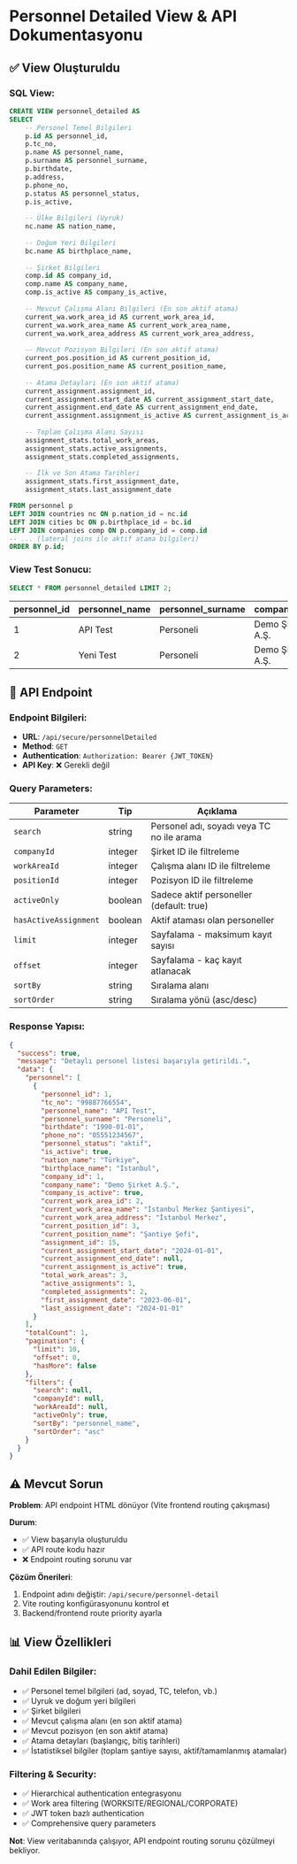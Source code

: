 # Personnel Detailed View & API Dokumentasyonu

## ✅ **View Oluşturuldu**

### **SQL View:**
```sql
CREATE VIEW personnel_detailed AS
SELECT 
    -- Personel Temel Bilgileri
    p.id AS personnel_id,
    p.tc_no,
    p.name AS personnel_name,
    p.surname AS personnel_surname,
    p.birthdate,
    p.address,
    p.phone_no,
    p.status AS personnel_status,
    p.is_active,
    
    -- Ülke Bilgileri (Uyruk)
    nc.name AS nation_name,
    
    -- Doğum Yeri Bilgileri  
    bc.name AS birthplace_name,
    
    -- Şirket Bilgileri
    comp.id AS company_id,
    comp.name AS company_name,
    comp.is_active AS company_is_active,
    
    -- Mevcut Çalışma Alanı Bilgileri (En son aktif atama)
    current_wa.work_area_id AS current_work_area_id,
    current_wa.work_area_name AS current_work_area_name,
    current_wa.work_area_address AS current_work_area_address,
    
    -- Mevcut Pozisyon Bilgileri (En son aktif atama)
    current_pos.position_id AS current_position_id,
    current_pos.position_name AS current_position_name,
    
    -- Atama Detayları (En son aktif atama)
    current_assignment.assignment_id,
    current_assignment.start_date AS current_assignment_start_date,
    current_assignment.end_date AS current_assignment_end_date,
    current_assignment.assignment_is_active AS current_assignment_is_active,
    
    -- Toplam Çalışma Alanı Sayısı
    assignment_stats.total_work_areas,
    assignment_stats.active_assignments,
    assignment_stats.completed_assignments,
    
    -- İlk ve Son Atama Tarihleri
    assignment_stats.first_assignment_date,
    assignment_stats.last_assignment_date

FROM personnel p
LEFT JOIN countries nc ON p.nation_id = nc.id
LEFT JOIN cities bc ON p.birthplace_id = bc.id
LEFT JOIN companies comp ON p.company_id = comp.id
-- ... (lateral joins ile aktif atama bilgileri)
ORDER BY p.id;
```

### **View Test Sonucu:**
```sql
SELECT * FROM personnel_detailed LIMIT 2;
```

| personnel_id | personnel_name | personnel_surname | company_name | current_work_area_name | current_position_name |
|-------------|---------------|------------------|--------------|----------------------|---------------------|
| 1 | API Test | Personeli | Demo Şirket A.Ş. | null | null |
| 2 | Yeni Test | Personeli | Demo Şirket A.Ş. | null | null |

## 🔄 **API Endpoint**

### **Endpoint Bilgileri:**
- **URL**: `/api/secure/personnelDetailed` 
- **Method**: `GET`
- **Authentication**: `Authorization: Bearer {JWT_TOKEN}`
- **API Key**: ❌ Gerekli değil

### **Query Parameters:**
| Parameter | Tip | Açıklama |
|-----------|-----|----------|
| `search` | string | Personel adı, soyadı veya TC no ile arama |
| `companyId` | integer | Şirket ID ile filtreleme |
| `workAreaId` | integer | Çalışma alanı ID ile filtreleme |
| `positionId` | integer | Pozisyon ID ile filtreleme |
| `activeOnly` | boolean | Sadece aktif personeller (default: true) |
| `hasActiveAssignment` | boolean | Aktif ataması olan personeller |
| `limit` | integer | Sayfalama - maksimum kayıt sayısı |
| `offset` | integer | Sayfalama - kaç kayıt atlanacak |
| `sortBy` | string | Sıralama alanı |
| `sortOrder` | string | Sıralama yönü (asc/desc) |

### **Response Yapısı:**
```json
{
  "success": true,
  "message": "Detaylı personel listesi başarıyla getirildi.",
  "data": {
    "personnel": [
      {
        "personnel_id": 1,
        "tc_no": "99887766554",
        "personnel_name": "API Test",
        "personnel_surname": "Personeli",
        "birthdate": "1990-01-01",
        "phone_no": "05551234567",
        "personnel_status": "aktif",
        "is_active": true,
        "nation_name": "Türkiye",
        "birthplace_name": "İstanbul",
        "company_id": 1,
        "company_name": "Demo Şirket A.Ş.",
        "company_is_active": true,
        "current_work_area_id": 2,
        "current_work_area_name": "İstanbul Merkez Şantiyesi",
        "current_work_area_address": "İstanbul Merkez",
        "current_position_id": 3,
        "current_position_name": "Şantiye Şefi",
        "assignment_id": 15,
        "current_assignment_start_date": "2024-01-01",
        "current_assignment_end_date": null,
        "current_assignment_is_active": true,
        "total_work_areas": 3,
        "active_assignments": 1,
        "completed_assignments": 2,
        "first_assignment_date": "2023-06-01",
        "last_assignment_date": "2024-01-01"
      }
    ],
    "totalCount": 1,
    "pagination": {
      "limit": 10,
      "offset": 0,
      "hasMore": false
    },
    "filters": {
      "search": null,
      "companyId": null,
      "workAreaId": null,
      "activeOnly": true,
      "sortBy": "personnel_name",
      "sortOrder": "asc"
    }
  }
}
```

## ⚠️ **Mevcut Sorun**

**Problem**: API endpoint HTML dönüyor (Vite frontend routing çakışması)

**Durum**: 
- ✅ View başarıyla oluşturuldu
- ✅ API route kodu hazır
- ❌ Endpoint routing sorunu var

**Çözüm Önerileri**:
1. Endpoint adını değiştir: `/api/secure/personnel-detail`
2. Vite routing konfigürasyonunu kontrol et
3. Backend/frontend route priority ayarla

## 📊 **View Özellikleri**

### **Dahil Edilen Bilgiler:**
- ✅ Personel temel bilgileri (ad, soyad, TC, telefon, vb.)
- ✅ Uyruk ve doğum yeri bilgileri
- ✅ Şirket bilgileri
- ✅ Mevcut çalışma alanı (en son aktif atama)
- ✅ Mevcut pozisyon (en son aktif atama)
- ✅ Atama detayları (başlangıç, bitiş tarihleri)
- ✅ İstatistiksel bilgiler (toplam şantiye sayısı, aktif/tamamlanmış atamalar)

### **Filtering & Security:**
- ✅ Hierarchical authentication entegrasyonu
- ✅ Work area filtering (WORKSITE/REGIONAL/CORPORATE)
- ✅ JWT token bazlı authentication
- ✅ Comprehensive query parameters

**Not**: View veritabanında çalışıyor, API endpoint routing sorunu çözülmeyi bekliyor.